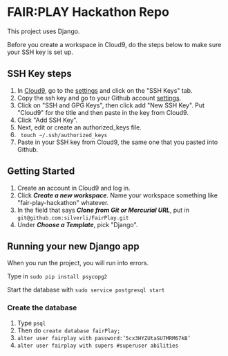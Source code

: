# FAIR:PLAY Hackathon Repo
This project uses Django.

Before you create a workspace in Cloud9, do the steps below to make sure your SSH key is set up.

## SSH Key steps
1. In [Cloud9](https://c9.io), go to the [settings](https://c9.io/account/settings) and click on the "SSH Keys" tab.
2. Copy the ssh key and go to your Github account [settings](https://github.com/settings/profile).
3. Click on "SSH and GPG Keys", then click add "New SSH Key". Put "Cloud9" for the title and then paste in the key from Cloud9.
4. Click "Add SSH Key".
5. Next, edit or create an authorized_keys file.
6. ``` touch ~/.ssh/authorized_keys```
7. Paste in your SSH key from Cloud9, the same one that you pasted into Github.


## Getting Started
1. Create an account in Cloud9 and log in.
2. Click ***Create a new workspace***. Name your workspace something like "fair-play-hackathon" whatever. 
3. In the field that says ***Clone from Git or Mercurial URL***, put in ```git@github.com:silverli/FairPlay.git```
4. Under ***Choose a Template***, pick "Django".

## Running your new Django app
When you run the project, you will run into errors.

Type in ``` sudo pip install psycopg2 ```

Start the database with ```sudo service postgresql start```

### Create the database

1. Type ```psql```
2. Then do ```create database fairPlay;```
3. ```alter user fairplay with password:’5cx3HYZUtaSU7MRM67kB’```
4. ```alter user fairplay with supers #superuser abilities```
